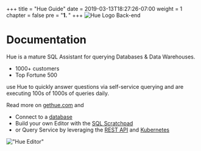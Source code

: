 +++
title = "Hue Guide"
date = 2019-03-13T18:27:26-07:00
weight = 1
chapter = false
pre = "<b>1. </b>"
+++
![Hue Logo Back-end](/images/hue_logo.png)

<h1>Documentation</h1>

Hue is a mature SQL Assistant for querying Databases & Data Warehouses.

* 1000+ customers
* Top Fortune 500

use Hue to quickly answer questions via self-service querying and are executing 100s of 1000s of queries daily.

Read more on [gethue.com](http://gethue.com) and
- Connect to a [database](/administrator/configuration/connectors/)
- Build your own Editor with the [SQL Scratchpad](/developer/components/scratchpad/)
- or Query Service by leveraging the [REST API](/developer/api/rest/) and [Kubernetes](/administrator/installation/cloud/#kubernetes)

!["Hue Editor"](https://cdn.gethue.com/uploads/2021/02/hue-4.9.png)
